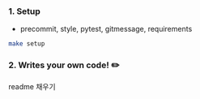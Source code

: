 ### 1. Setup

- precommit, style, pytest, gitmessage, requirements

```bash
make setup
```

### 2. Writes your own code! ✏️

readme 채우기